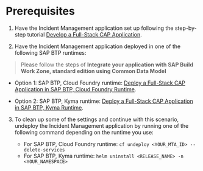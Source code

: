 # Prerequisites

1. Have the Incident Management application set up following the step-by-step tutorial [Develop a Full-Stack CAP Application](https://developers.sap.com/group.cap-application-full-stack.html).

2. Have the Incident Management application deployed in one of the following SAP BTP runtimes:
> Please follow the steps of **Integrate your application with SAP Build Work Zone, standard edition using Common Data Model**

   - Option 1: SAP BTP, Cloud Foundry runtime: [Deploy a Full-Stack CAP Application in SAP BTP, Cloud Foundry Runtime](https://developers.sap.com/group.deploy-full-stack-cap-application.html).
    
   - Option 2: SAP BTP, Kyma runtime:  [Deploy a Full-Stack CAP Application in SAP BTP, Kyma Runtime](https://developers.sap.com/group.deploy-full-stack-cap-kyma-runtime.html).

3. To clean up some of the settings and continue with this scenario, undeploy the Incident Management application by running one of the following command depending on the runtime you use:
   
   - For SAP BTP, Cloud Foundry runtime: `cf undeploy <YOUR_MTA_ID> --delete-services`
   - For SAP BTP, Kyma runtime: `helm uninstall <RELEASE_NAME> -n <YOUR_NAMESPACE>`


